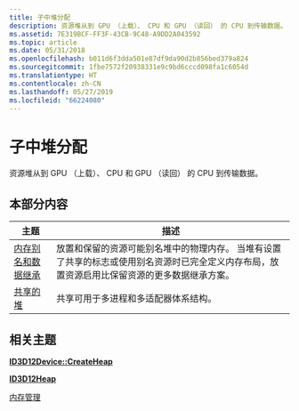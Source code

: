 ```yaml
---
title: 子中堆分配
description: 资源堆从到 GPU （上载）、 CPU 和 GPU （读回） 的 CPU 到传输数据。
ms.assetid: 7E319BCF-FF3F-43CB-9C48-A9DD2A043592
ms.topic: article
ms.date: 05/31/2018
ms.openlocfilehash: b011d6f3dda501e87df9da90d2b856bed379a824
ms.sourcegitcommit: 1fbe7572f20938331e9c9bd6cccd098fa1c6054d
ms.translationtype: HT
ms.contentlocale: zh-CN
ms.lasthandoff: 05/27/2019
ms.locfileid: "66224080"
---
```

# <a name="suballocation-within-heaps"></a>子中堆分配

资源堆从到 GPU （上载）、 CPU 和 GPU （读回） 的 CPU 到传输数据。

## <a name="in-this-section"></a>本部分内容



| 主题                                                                                       | 描述                                                                                                                                                                                                                                                              |
|---------------------------------------------------------------------------------------------|--------------------------------------------------------------------------------------------------------------------------------------------------------------------------------------------------------------------------------------------------------------------------|
| [内存别名和数据继承](memory-aliasing-and-data-inheritance.md)<br/> | 放置和保留的资源可能别名堆中的物理内存。 当堆有设置了共享的标志或使用别名资源时已完全定义内存布局，放置资源启用比保留资源的更多数据继承方案。 <br/> |
| [共享的堆](shared-heaps.md)<br/>                                                 | 共享可用于多进程和多适配器体系结构。<br/>                                                                                                                                                                                          |



 

## <a name="related-topics"></a>相关主题

<dl> <dt>

[**ID3D12Device::CreateHeap**](/windows/desktop/api/D3D12/nf-d3d12-id3d12device-createheap)
</dt> <dt>

[**ID3D12Heap**](/windows/desktop/api/D3D12/nn-d3d12-id3d12heap)
</dt> <dt>

[内存管理](memory-management.md)
</dt> </dl>

 

 





